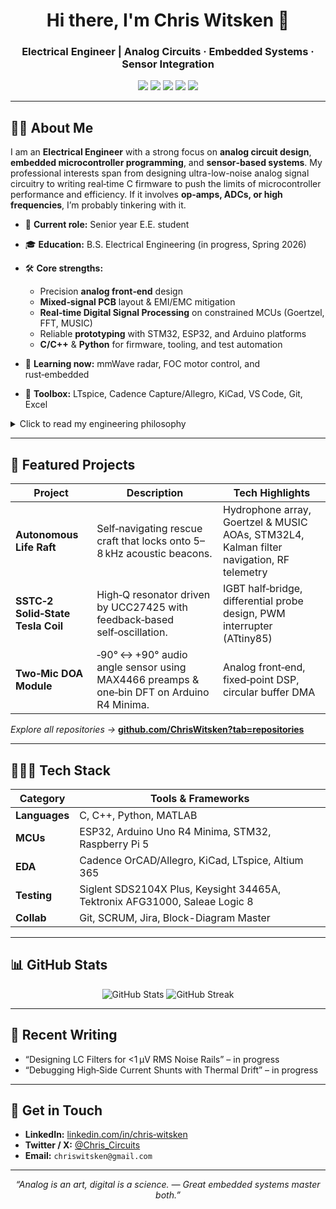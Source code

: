 <h1 align="center">Hi there, I'm Chris Witsken 👋</h1>
<h3 align="center">Electrical Engineer | Analog Circuits · Embedded Systems · Sensor Integration</h3>

<p align="center">
  <img src="https://img.shields.io/badge/Analog%20Circuits-Expert-green?style=for-the-badge&logo=analogdevices&logoColor=white"/>
  <img src="https://img.shields.io/badge/Microcontrollers-STM32%20%7C%20ESP32%20%7C%20AVR-blue?style=for-the-badge&logo=stmicroelectronics&logoColor=white"/>
  <img src="https://img.shields.io/badge/C%2FC%2B%2B-Embedded%20Firmware-blueviolet?style=for-the-badge&logo=cplusplus&logoColor=white"/>
  <img src="https://img.shields.io/badge/Sensors-IMU%20%7C%20Hydrophone%20%7C%20Optical-informational?style=for-the-badge"/>
  <img src="https://img.shields.io/badge/PCB%20Design-Cadence%20Allegro%20%7C%20KiCad-critical?style=for-the-badge&logo=altiumdesigner&logoColor=white"/>
</p>

---

## 👨‍💼 About Me

I am an **Electrical Engineer** with a strong focus on **analog circuit design**, **embedded microcontroller programming**, and **sensor‑based systems**. My professional interests span from designing ultra-low-noise analog signal circuitry to writing real‑time C firmware to push the limits of microcontroller performance and efficiency. If it involves **op‑amps, ADCs, or high frequencies**, I’m probably tinkering with it.

* 🔌 **Current role:** Senior year E.E. student
* 🎓 **Education:** B.S. Electrical Engineering (in progress, Spring 2026)
* 🛠 **Core strengths:**

  * Precision **analog front‑end** design
  * **Mixed‑signal PCB** layout & EMI/EMC mitigation
  * **Real‑time Digital Signal Processing** on constrained MCUs (Goertzel, FFT, MUSIC)
  * Reliable **prototyping** with STM32, ESP32, and Arduino platforms
  * **C/C++** & **Python** for firmware, tooling, and test automation
* 🌱 **Learning now:** mmWave radar, FOC motor control, and rust‑embedded
* 🧰 **Toolbox:** LTspice, Cadence Capture/Allegro, KiCad, VS Code, Git, Excel

<details>
<summary>Click to read my engineering philosophy</summary>

> **“Measure twice, filter once.”**
> I believe good engineering starts with understanding the physics behind the circuitry and the fundamentals behind the system. I design with clarity, purpose, and testability.

</details>

---

## 🚀 Featured Projects

| Project                           | Description                                                                              | Tech Highlights                                                                          |
| --------------------------------- | ---------------------------------------------------------------------------------------- | ---------------------------------------------------------------------------------------- |
| **Autonomous Life Raft**          | Self‑navigating rescue craft that locks onto 5–8 kHz acoustic beacons.                   | Hydrophone array, Goertzel & MUSIC AOAs, STM32L4, Kalman filter navigation, RF telemetry |
| **SSTC‑2 Solid‑State Tesla Coil** | High‑Q resonator driven by UCC27425 with feedback‑based self‑oscillation.                | IGBT half‑bridge, differential probe design, PWM interrupter (ATtiny85)                  |
| **Two‑Mic DOA Module**            | ‑90° ↔ +90° audio angle sensor using MAX4466 preamps & one‑bin DFT on Arduino R4 Minima. | Analog front‑end, fixed‑point DSP, circular buffer DMA                                                            |

*Explore all repositories →* **[github.com/ChrisWitsken?tab=repositories](https://github.com/ChrisWitsken?tab=repositories)**

---

## 🧑🏻‍💻 Tech Stack

| Category      | Tools & Frameworks                                                         |
| ------------- | -------------------------------------------------------------------------- |
| **Languages** | C, C++, Python, MATLAB                                                     |
| **MCUs**      | ESP32, Arduino Uno R4 Minima, STM32, Raspberry Pi 5                        |
| **EDA**       | Cadence OrCAD/Allegro, KiCad, LTspice, Altium 365                          |
| **Testing**   | Siglent SDS2104X Plus, Keysight 34465A, Tektronix AFG31000, Saleae Logic 8 |
| **Collab**    | Git, SCRUM, Jira, Block-Diagram Master                                     |

---

## 📊 GitHub Stats

<p align="center">
  <img src="https://github-readme-stats.vercel.app/api?username=Childabeast&show_icons=true&theme=default&hide_border=true" alt="GitHub Stats"/>
  <img src="https://github-readme-streak-stats.herokuapp.com/?user=Childabeast&hide_border=true" alt="GitHub Streak"/>
</p>

---

## 📝 Recent Writing

* “Designing LC Filters for <1 µV RMS Noise Rails” – in progress
* “Debugging High‑Side Current Shunts with Thermal Drift” – in progress

---

## 🤝 Get in Touch

* **LinkedIn:** [linkedin.com/in/chris‑witsken](https://linkedin.com/in/chris-witsken)
* **Twitter / X:** [@Chris\_Circuits](https://twitter.com/Chris_Circuits)
* **Email:** `chriswitsken@gmail.com`

---

<p align="center">
  <em>“Analog is an art, digital is a science. — Great embedded systems master both.”</em>
</p>

